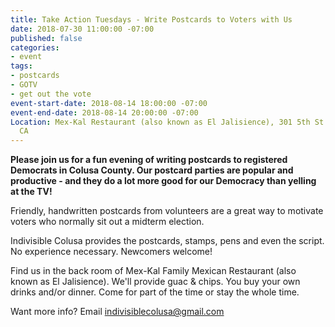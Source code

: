 ```yaml
---
title: Take Action Tuesdays - Write Postcards to Voters with Us
date: 2018-07-30 11:00:00 -07:00
published: false
categories:
- event
tags:
- postcards
- GOTV
- get out the vote
event-start-date: 2018-08-14 18:00:00 -07:00
event-end-date: 2018-08-14 20:00:00 -07:00
Location: Mex-Kal Restaurant (also known as El Jalisience), 301 5th St., Arbuckle,
  CA
---
```


**Please join us for a fun evening of writing postcards to registered Democrats in Colusa County. Our postcard parties are popular and productive - and they do a lot more good for our Democracy than yelling at the TV!**

Friendly, handwritten postcards from volunteers are a great way to motivate voters who normally sit out a midterm election.

Indivisible Colusa provides the postcards, stamps, pens and even the script. No experience necessary. Newcomers welcome!

Find us in the back room of Mex-Kal Family Mexican Restaurant (also known as El Jalisience). We'll provide guac & chips. You buy your own drinks and/or dinner. Come for part of the time or stay the whole time. 

Want more info? Email [indivisiblecolusa@gmail.com](mailto:indivisiblecolusa@gmail.com)